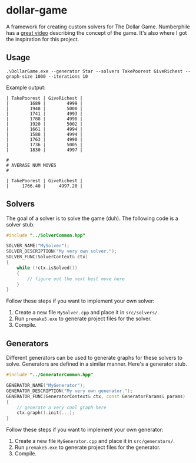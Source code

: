 # dollar-game

A framework for creating custom solvers for The Dollar Game. Numberphile has a [great video](https://youtu.be/U33dsEcKgeQ) describing the concept of the game. It's also where I got the inspiration for this project.

## Usage

`.\DollarGame.exe --generator Star --solvers TakePoorest GiveRichest --graph-size 1000 --iterations 10 `

Example output:

```
| TakePoorest | GiveRichest |
|        1689 |        4999 |
|        1948 |        5000 |
|        1741 |        4993 |
|        1788 |        4998 |
|        1920 |        5002 |
|        1661 |        4994 |
|        1588 |        4994 |
|        1763 |        4990 |
|        1736 |        5005 |
|        1830 |        4997 |

#
# AVERAGE NUM MOVES
#

| TakePoorest | GiveRichest |
|     1766.40 |     4997.20 |
```

## Solvers

The goal of a solver is to solve the game (duh). The following code is a solver stub.

```c++
#include "../SolverCommon.hpp"

SOLVER_NAME("MySolver");
SOLVER_DESCRIPTION("My very own solver.");
SOLVER_FUNC(SolverContext& ctx)
{
    while (!ctx.isSolved())
    {
        // figure out the next best move here
    }
}
```

Follow these steps if you want to implement your own solver:
  
  1. Create a new file `MySolver.cpp` and place it in `src/solvers/`.
  2. Run `premake5.exe` to generate project files for the solver.
  3. Compile.
  
## Generators

Different generators can be used to generate graphs for these solvers to solve. Generators are defined in a similar manner. Here's a generator stub.

```c++
#include "../GeneratorCommon.hpp"

GENERATOR_NAME("MyGenerator");
GENERATOR_DESCRIPTION("My very own generator.");
GENERATOR_FUNC(GeneratorContext& ctx, const GeneratorParams& params)
{
    // generate a very cool graph here
    ctx.graph().init(...);
}
```

Follow these steps if you want to implement your own generator:

  1. Create a new file `MyGenerator.cpp` and place it in `src/generators/`.
  2. Run `premake5.exe` to generate project files for the generator.
  3. Compile.
